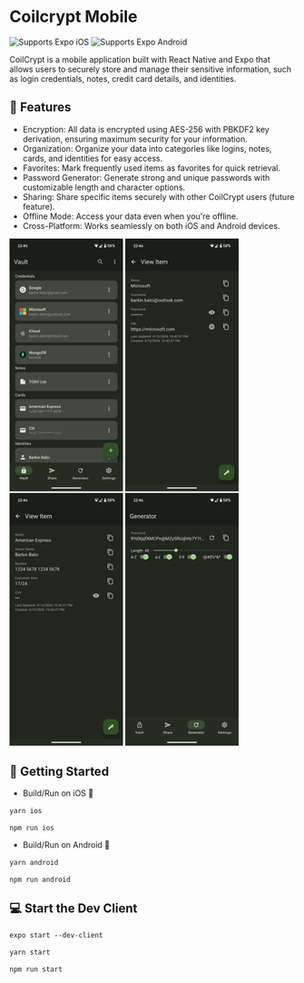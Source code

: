 # Coilcrypt Mobile

<p>
  <!-- iOS -->
  <img alt="Supports Expo iOS" longdesc="Supports Expo iOS" src="https://img.shields.io/badge/iOS-4630EB.svg?style=flat-square&logo=APPLE&labelColor=999999&logoColor=fff" />
  <!-- Android -->
  <img alt="Supports Expo Android" longdesc="Supports Expo Android" src="https://img.shields.io/badge/Android-4630EB.svg?style=flat-square&logo=ANDROID&labelColor=A4C639&logoColor=fff" />
</p>

CoilCrypt is a mobile application built with React Native and Expo that allows users to securely store and manage their sensitive information, such as login credentials, notes, credit card details, and identities.

## 🚀 Features

- Encryption: All data is encrypted using AES-256 with PBKDF2 key derivation, ensuring maximum security for your information.
- Organization: Organize your data into categories like logins, notes, cards, and identities for easy access.
- Favorites: Mark frequently used items as favorites for quick retrieval.
- Password Generator: Generate strong and unique passwords with customizable length and character options.
- Sharing: Share specific items securely with other CoilCrypt users (future feature).
- Offline Mode: Access your data even when you're offline.
- Cross-Platform: Works seamlessly on both iOS and Android devices.

<p>
  <img src="assets/Screenshot_20240413-224558.png" width="200" />
  <img src="assets/Screenshot_20240413-224622.png" width="200" />
  <img src="assets/Screenshot_20240413-224632.png" width="200" />
  <img src="assets\Screenshot_20240413-224605.png" width="200" />
</p>

## 🏃 Getting Started

- Build/Run on iOS 🍎

```
yarn ios
```

```
npm run ios
```

- Build/Run on Android 🤖

```
yarn android
```

```
npm run android
```

## 💻 Start the Dev Client

```
expo start --dev-client
```

```
yarn start
```

```
npm run start
```

